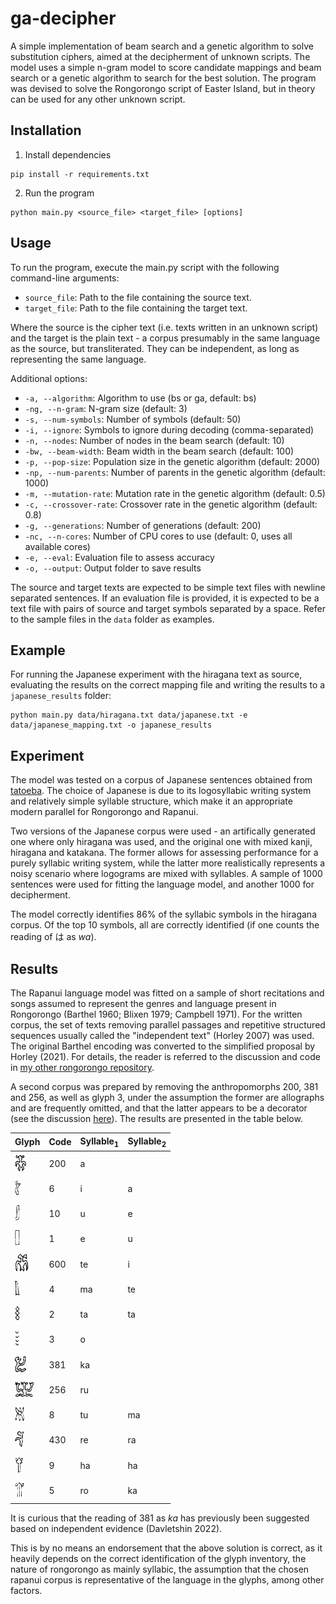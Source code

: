 # ga-decipher

A simple implementation of beam search and a genetic algorithm to solve substitution ciphers, aimed at the decipherment of unknown scripts. The model uses a simple n-gram model to score candidate mappings and beam search or a genetic algorithm to search for the best solution. The program was devised to solve the Rongorongo script of Easter Island, but in theory can be used for any other unknown script.

## Installation

1. Install dependencies
```
pip install -r requirements.txt
```
2. Run the program
```
python main.py <source_file> <target_file> [options]
```

## Usage

To run the program, execute the main.py script with the following command-line arguments:

* `source_file`: Path to the file containing the source text.
* `target_file`: Path to the file containing the target text.

Where the source is the cipher text (i.e. texts written in an unknown script) and the target is the plain text - a corpus presumably in the same language as the source, but transliterated. They can be independent, as long as representing the same language.

Additional options:

* `-a, --algorithm`: Algorithm to use (bs or ga, default: bs)
* `-ng, --n-gram`: N-gram size (default: 3)
* `-s, --num-symbols`: Number of symbols (default: 50)
* `-i, --ignore`: Symbols to ignore during decoding (comma-separated)
* `-n, --nodes`: Number of nodes in the beam search (default: 10)
* `-bw, --beam-width`: Beam width in the beam search (default: 100)
* `-p, --pop-size`: Population size in the genetic algorithm (default: 2000)
* `-np, --num-parents`: Number of parents in the genetic algorithm (default: 1000)
* `-m, --mutation-rate`: Mutation rate in the genetic algorithm (default: 0.5)
* `-c, --crossover-rate`: Crossover rate in the genetic algorithm (default: 0.8)
* `-g, --generations`: Number of generations (default: 200)
* `-nc, --n-cores`: Number of CPU cores to use (default: 0, uses all available cores)
* `-e, --eval`: Evaluation file to assess accuracy
* `-o, --output`: Output folder to save results

The source and target texts are expected to be simple text files with newline separated sentences. If an evaluation file is provided, it is expected to be a text file with pairs of source and target symbols separated by a space. Refer to the sample files in the `data` folder as examples.

## Example

For running the Japanese experiment with the hiragana text as source, evaluating the results on the correct mapping file and writing the results to a `japanese_results` folder:

```
python main.py data/hiragana.txt data/japanese.txt -e data/japanese_mapping.txt -o japanese_results
```

## Experiment

The model was tested on a corpus of Japanese sentences obtained from <a href="https://tatoeba.org">tatoeba</a>. The choice of Japanese is due to its logosyllabic writing system and relatively simple syllable structure, which make it an appropriate modern parallel for Rongorongo and Rapanui.

Two versions of the Japanese corpus were used - an artifically generated one where only hiragana was used, and the original one with mixed kanji, hiragana and katakana. The former allows for assessing performance for a purely syllabic writing system, while the latter more realistically represents a noisy scenario where logograms are mixed with syllables. A sample of 1000 sentences were used for fitting the language model, and another 1000 for decipherment.

The model correctly identifies 86% of the syllabic symbols in the hiragana corpus. Of the top 10 symbols, all are correctly identified (if one counts the reading of は as *wa*).

## Results

The Rapanui language model was fitted on a sample of short recitations and songs assumed to represent the genres and language present in Rongorongo (Barthel 1960; Blixen 1979; Campbell 1971). For the written corpus, the set of texts removing parallel passages and repetitive structured sequences usually called the "independent text" (Horley 2007) was used. The original Barthel encoding was converted to the simplified proposal by Horley (2021). For details, the reader is referred to the discussion and code in <a href="https://github.com/jgregoriods/rongopy">my other rongorongo repository</a>.

A second corpus was prepared by removing the anthropomorphs 200, 381 and 256, as well as glyph 3, under the assumption the former are allographs and are frequently omitted, and that the latter appears to be a decorator (see the discussion <a href="https://github.com/jgregoriods/rongopy/tree/master/ga_lstm">here</a>). The results are presented in the table below.


| Glyph | Code | Syllable<sub>1</sub> | Syllable<sub>2</sub> |
| --- | --- | --- | --- |
| <img src="img/200.png" height="32"> | 200 | a | |
| <img src="img/6.png" height="32"> | 6 | i | a |
| <img src="img/10.png" height="32"> | 10 | u | e |
| <img src="img/1.png" height="32"> | 1 | e | u |
| <img src="img/600.png" height="32"> | 600 | te | i |
| <img src="img/4.png" height="32"> | 4 | ma | te |
| <img src="img/2.png" height="32"> | 2 | ta | ta |
| <img src="img/3.png" height="32"> | 3 | o | |
| <img src="img/381.png" height="32"> | 381 | ka | |
| <img src="img/256.png" height="32"> | 256 | ru | |
| <img src="img/8.png" height="32"> | 8 | tu | ma |
| <img src="img/430.png" height="32"> | 430 | re | ra |
| <img src="img/9.png" height="32"> | 9 | ha | ha |
| <img src="img/5.png" height="32"> | 5 | ro | ka |

It is curious that the reading of 381 as *ka* has previously been suggested based on independent evidence (Davletshin 2022).

This is by no means an endorsement that the above solution is correct, as it heavily depends on the correct identification of the glyph inventory, the nature of rongorongo as mainly syllabic, the assumption that the chosen rapanui corpus is representative of the language in the glyphs, among other factors.